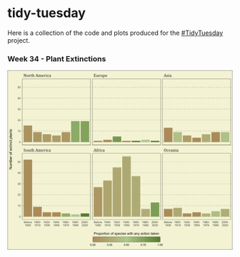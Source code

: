 # tidy-tuesday

Here is a collection of the code and plots produced for the [#TidyTuesday](https://github.com/rfordatascience/tidytuesday) project.

### Week 34 - Plant Extinctions
![tidy-tuesday-week34](/plots/tidy-tuesday-w34.png)